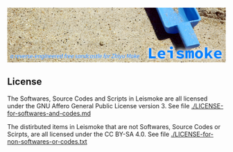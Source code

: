 ![title](./_resources/title.png)

## License

The Softwares, Source Codes and Scripts in Leismoke are all licensed under the GNU Affero General Public License version 3. See file [./LICENSE-for-softwares-and-codes.md](./LICENSE-for-softwares-and-codes.md)

The distirbuted items in Leismoke that are not Softwares, Source Codes or Scirpts, are all licensed under the CC BY-SA 4.0. See file [./LICENSE-for-non-softwares-or-codes.txt](./LICENSE-for-non-softwares-or-codes.txt)
